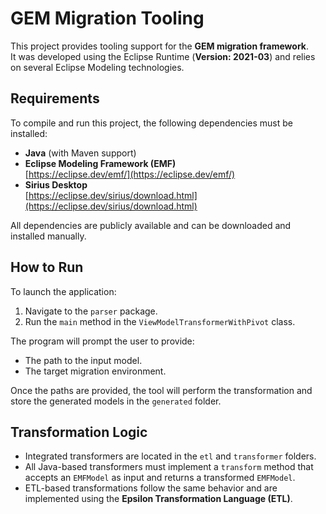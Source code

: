# GEM Migration Tooling
<!-- This is the main project title (Level 1 heading) -->

This project provides tooling support for the **GEM migration framework**.  
It was developed using the Eclipse Runtime (**Version: 2021-03**) and relies on several Eclipse Modeling technologies.
<!-- Use bold for important terms; hard wrap lines for readability -->

## Requirements
<!-- Level 2 heading for a new section -->

To compile and run this project, the following dependencies must be installed:

- **Java** (with Maven support)
- **Eclipse Modeling Framework (EMF)**  
  [https://eclipse.dev/emf/](https://eclipse.dev/emf/)
- **Sirius Desktop**  
  [https://eclipse.dev/sirius/download.html](https://eclipse.dev/sirius/download.html)
<!-- Use bullet points and hyperlinks with Markdown syntax -->

All dependencies are publicly available and can be downloaded and installed manually.

## How to Run
<!-- Another Level 2 heading -->

To launch the application:

1. Navigate to the `parser` package.
2. Run the `main` method in the `ViewModelTransformerWithPivot` class.
<!-- Numbered list for step-by-step instructions -->

The program will prompt the user to provide:

- The path to the input model.
- The target migration environment.

Once the paths are provided, the tool will perform the transformation and store the generated models in the `generated` folder.
<!-- Break text into readable short paragraphs -->

## Transformation Logic
<!-- Final section -->

- Integrated transformers are located in the `etl` and `transformer` folders.
- All Java-based transformers must implement a `transform` method that accepts an `EMFModel` as input and returns a transformed `EMFModel`.
- ETL-based transformations follow the same behavior and are implemented using the **Epsilon Transformation Language (ETL)**.
<!-- Use inline code for class/method names or file paths -->
